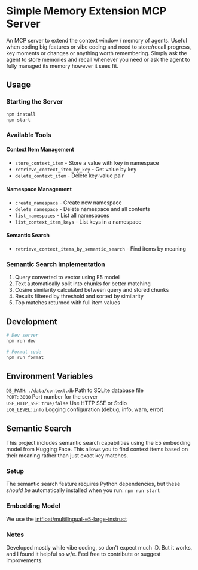 # Simple Memory Extension MCP Server

An MCP server to extend the context window / memory of agents. Useful when coding big features or vibe coding and need to store/recall progress, key moments or changes or anything worth remembering. Simply ask the agent to store memories and recall whenever you need or ask the agent to fully managed its memory however it sees fit.

## Usage

### Starting the Server

```bash
npm install
npm start
```

### Available Tools

#### Context Item Management
- `store_context_item` - Store a value with key in namespace
- `retrieve_context_item_by_key` - Get value by key
- `delete_context_item` - Delete key-value pair

#### Namespace Management
- `create_namespace` - Create new namespace
- `delete_namespace` - Delete namespace and all contents
- `list_namespaces` - List all namespaces
- `list_context_item_keys` - List keys in a namespace

#### Semantic Search
- `retrieve_context_items_by_semantic_search` - Find items by meaning

### Semantic Search Implementation

1. Query converted to vector using E5 model
2. Text automatically split into chunks for better matching
3. Cosine similarity calculated between query and stored chunks
4. Results filtered by threshold and sorted by similarity
5. Top matches returned with full item values

## Development

```bash
# Dev server
npm run dev

# Format code
npm run format
```

## Environment Variables

`DB_PATH`: `./data/context.db` Path to SQLite database file  
`PORT`: `3000` Port number for the server  
`USE_HTTP_SSE`: `true/false` Use HTTP SSE or Stdio  
`LOG_LEVEL`: `info` Logging configuration (debug, info, warn, error)

## Semantic Search

This project includes semantic search capabilities using the E5 embedding model from Hugging Face. This allows you to find context items based on their meaning rather than just exact key matches.

### Setup

The semantic search feature requires Python dependencies, but these *should be* automatically installed when you run: `npm run start`

### Embedding Model

We use the [intfloat/multilingual-e5-large-instruct](https://huggingface.co/intfloat/multilingual-e5-large-instruct)


### Notes

Developed mostly while vibe coding, so don't expect much :D. But it works, and I found it helpful so w/e. Feel free to contribute or suggest improvements.
